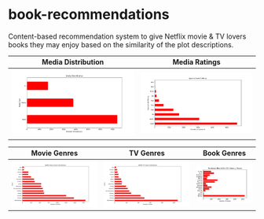 # book-recommendations
Content-based recommendation system to give Netflix movie & TV lovers books they may enjoy based on the similarity of the plot descriptions. 

Media Distribution  |   Media Ratings
:---------------------:|:-------------------:
![alt_text](graphs/media_distribution.png) | ![alt_text](graphs/rounded_ratings.png) 

Movie Genres        |  TV Genres  |  Book Genres    
:-------------------------:|:-------------------------:|:-------------------------:
![alt_text](graphs/netflix_movie_genres.png)  | ![alt_text](graphs/netflix_tv_genres.png) | ![alt_text](graphs/goodreads.png)


